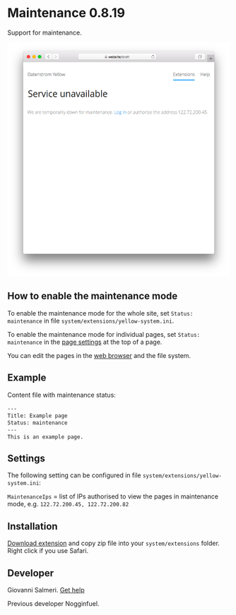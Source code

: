 # Maintenance 0.8.19

Support for maintenance.

<p align="center"><img src="maintenance-screenshot.png?raw=true" alt="Screenshot"></p>

## How to enable the maintenance mode

To enable the maintenance mode for the whole site, set `Status: maintenance` in file `system/extensions/yellow-system.ini`.

To enable the maintenance mode for individual pages, set `Status: maintenance` in the [page settings](https://github.com/annaesvensson/yellow-core#settings-page) at the top of a page. 

You can edit the pages in the [web browser](https://github.com/annaesvensson/yellow-edit) and the file system.

## Example

Content file with maintenance status:

    ---
    Title: Example page
    Status: maintenance
    ---
    This is an example page.

## Settings

The following setting can be configured in file `system/extensions/yellow-system.ini`:

`MaintenanceIps` = list of IPs authorised to view the pages in maintenance mode, e.g. `122.72.200.45, 122.72.200.82`  

## Installation

[Download extension](https://github.com/GiovanniSalmeri/yellow-maintenance/archive/main.zip) and copy zip file into your `system/extensions` folder. Right click if you use Safari.

## Developer

Giovanni Salmeri. [Get help](https://datenstrom.se/yellow/help/)

Previous developer Nogginfuel.
